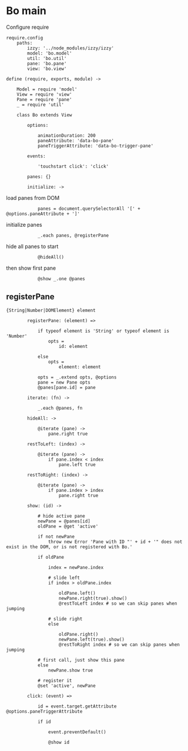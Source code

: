 # Bo main

Configure require

	require.config
		paths:
			izzy: '../node_modules/izzy/izzy'
			model: 'bo.model'
			util: 'bo.util'
			pane: 'bo.pane'
			view: 'bo.view'

	define (require, exports, module) ->

		Model = require 'model'
		View = require 'view'
		Pane = require 'pane'
		_ = require 'util'

		class Bo extends View

			options:

				animationDuration: 200
				paneAttribute: 'data-bo-pane'
				paneTriggerAttribute: 'data-bo-trigger-pane'

			events:

				'touchstart click': 'click'

			panes: {}

			initialize: ->

load panes from DOM

				panes = document.querySelectorAll '[' + @options.paneAttribute + ']'

initialize panes

				_.each panes, @registerPane

hide all panes to start

				@hideAll()

then show first pane

				@show _.one @panes

## registerPane
`{String|Number|DOMElement} element`

			registerPane: (element) =>

				if typeof element is 'String' or typeof element is 'Number'
					opts =
						id: element

				else
					opts =
						element: element

				opts = _.extend opts, @options
				pane = new Pane opts
				@panes[pane.id] = pane

			iterate: (fn) ->

				_.each @panes, fn

			hideAll: ->

				@iterate (pane) ->
					pane.right true

			restToLeft: (index) ->

				@iterate (pane) ->
					if pane.index < index
						pane.left true

			restToRight: (index) ->

				@iterate (pane) ->
					if pane.index > index
						pane.right true

			show: (id) ->

				# hide active pane
				newPane = @panes[id]
				oldPane = @get 'active'

				if not newPane
					throw new Error 'Pane with ID "' + id + '" does not exist in the DOM, or is not registered with Bo.'

				if oldPane

					index = newPane.index

					# slide left
					if index > oldPane.index
						
						oldPane.left()
						newPane.right(true).show()
						@restToLeft index # so we can skip panes when jumping

					# slide right
					else

						oldPane.right()
						newPane.left(true).show()
						@restToRight index # so we can skip panes when jumping

				# first call, just show this pane
				else
					newPane.show true

				# register it
				@set 'active', newPane

			click: (event) =>

				id = event.target.getAttribute @options.paneTriggerAttribute

				if id

					event.preventDefault()

					@show id